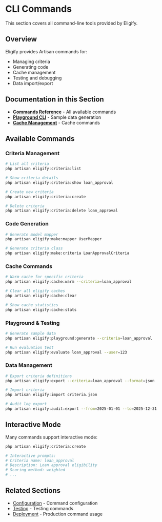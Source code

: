 # CLI Commands

This section covers all command-line tools provided by Eligify.

## Overview

Eligify provides Artisan commands for:

- Managing criteria
- Generating code
- Cache management
- Testing and debugging
- Data import/export

## Documentation in this Section

- **[Commands Reference](commands.md)** - All available commands
- **[Playground CLI](playground-cli.md)** - Sample data generation
- **[Cache Management](cache-management.md)** - Cache commands

## Available Commands

### Criteria Management

```bash
# List all criteria
php artisan eligify:criteria:list

# Show criteria details
php artisan eligify:criteria:show loan_approval

# Create new criteria
php artisan eligify:criteria:create

# Delete criteria
php artisan eligify:criteria:delete loan_approval
```

### Code Generation

```bash
# Generate model mapper
php artisan eligify:make:mapper UserMapper

# Generate criteria class
php artisan eligify:make:criteria LoanApprovalCriteria
```

### Cache Commands

```bash
# Warm cache for specific criteria
php artisan eligify:cache:warm --criteria=loan_approval

# Clear all eligify caches
php artisan eligify:cache:clear

# Show cache statistics
php artisan eligify:cache:stats
```

### Playground & Testing

```bash
# Generate sample data
php artisan eligify:playground:generate --criteria=loan_approval

# Run evaluation test
php artisan eligify:evaluate loan_approval --user=123
```

### Data Management

```bash
# Export criteria definitions
php artisan eligify:export --criteria=loan_approval --format=json

# Import criteria
php artisan eligify:import criteria.json

# Audit log export
php artisan eligify:audit:export --from=2025-01-01 --to=2025-12-31
```

## Interactive Mode

Many commands support interactive mode:

```bash
php artisan eligify:criteria:create

# Interactive prompts:
# Criteria name: loan_approval
# Description: Loan approval eligibility
# Scoring method: weighted
# ...
```

## Related Sections

- [Configuration](../06-configuration/) - Command configuration
- [Testing](../09-testing/) - Testing commands
- [Deployment](../10-deployment/) - Production command usage
